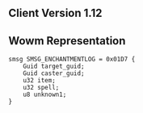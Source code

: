 ## Client Version 1.12

## Wowm Representation
```rust,ignore
smsg SMSG_ENCHANTMENTLOG = 0x01D7 {
    Guid target_guid;    
    Guid caster_guid;    
    u32 item;    
    u32 spell;    
    u8 unknown1;    
}

```
